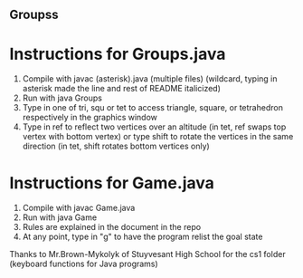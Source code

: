 ## Groupss
# Instructions for Groups.java
1. Compile with javac (asterisk).java (multiple files) (wildcard, typing in asterisk made the line and rest of README italicized)
2. Run with java Groups
3. Type in one of tri, squ or tet to access triangle, square, or tetrahedron respectively in the graphics window
4. Type in ref to reflect two vertices over an altitude (in tet, ref swaps top vertex with bottom vertex) or type shift to rotate the 
vertices in the same direction (in tet, shift rotates bottom vertices only)

# Instructions for Game.java 
1. Compile with javac Game.java
2. Run with java Game
3. Rules are explained in the document in the repo
4. At any point, type in "g" to have the program relist the goal state

Thanks to Mr.Brown-Mykolyk of Stuyvesant High School for the cs1 folder (keyboard functions for Java programs)
